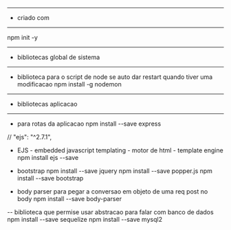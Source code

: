 --- ---------------------------------------------------
- criado com
--- ---------------------------------------------------
npm init -y

--- ---------------------------------------------------
- bibliotecas global de sistema
--- ---------------------------------------------------
- biblioteca para o script de node se auto dar restart quando tiver uma modificacao
 npm install -g nodemon 
 
 --- ---------------------------------------------------
 - bibliotecas aplicacao
 --- ---------------------------------------------------

- para rotas da aplicacao
npm install --save express

// "ejs": "^2.7.1",
- EJS - embedded javascript templating -  motor de html - template engine
npm install ejs --save

- bootstrap
npm install --save jquery
npm install --save popper.js
npm install --save bootstrap

- body parser para pegar a conversao em objeto de uma req post no body
npm install --save body-parser

-- biblioteca que permise usar abstracao para falar com banco de dados
npm install --save sequelize
npm install --save mysql2


